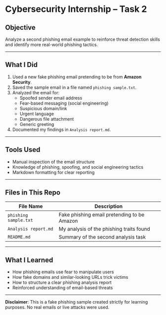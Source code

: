 # Cybersecurity Internship – Task 2 

## Objective
Analyze a second phishing email example to reinforce threat detection skills and identify more real-world phishing tactics.

---

## What I Did

1. Used a new fake phishing email pretending to be from **Amazon Security**.
2. Saved the sample email in a file named `phishing sample.txt`.
3. Analyzed the email for:
   - Spoofed sender email address
   - Fear-based messaging (social engineering)
   - Suspicious domain/link
   - Urgent language
   - Dangerous file attachment
   - Generic greeting
4. Documented my findings in `Analysis report.md`.

---

## Tools Used

- Manual inspection of the email structure
- Knowledge of phishing, spoofing, and social engineering tactics
- Markdown formatting for clear reporting

---

## Files in This Repo

| File Name               | Description                                 |
|-------------------------|---------------------------------------------|
| `phishing sample.txt`   | Fake phishing email pretending to be Amazon |
| `Analysis report.md`    | My analysis of the phishing traits found    |
| `README.md`             | Summary of the second analysis task         |

---

## What I Learned

- How phishing emails use fear to manipulate users
- How fake domains and similar-looking URLs trick victims
- How to structure a clear phishing analysis report
- Reinforced understanding of email-based threats

---

**Disclaimer**: This is a fake phishing sample created strictly for learning purposes. No real emails or live attacks were used.
